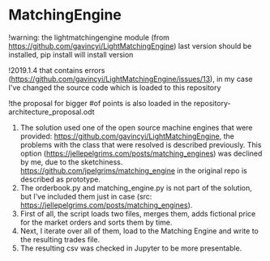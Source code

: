 # MatchingEngine  

!warning: the lightmatchingengine module (from https://github.com/gavincyi/LightMatchingEngine) last version should be installed, pip install will install version  

!2019.1.4 that contains errors (https://github.com/gavincyi/LightMatchingEngine/issues/13), in my case I've changed the source code which is loaded to this repository  

!the proposal for bigger #of points is also loaded in the repository- architecture_proposal.odt  



1. The solution used one of the open source machine engines that were provided: https://github.com/gavincyi/LightMatchingEngine, the problems with the class that were resolved is described previously. This option (https://jellepelgrims.com/posts/matching_engines) was declined by me, due to the sketchiness. https://github.com/jpelgrims/matching_engine in the original repo is described as prototype.  
2. The orderbook.py and matching_engine.py is not part of the solution, but I've included them just in case (src: https://jellepelgrims.com/posts/matching_engines). 
3. First of all, the script loads two files, merges them, adds fictional price for the market orders and sorts them by time.  
4. Next, I iterate over all of them, load to the Matching Engine and write to the resulting trades file.  
5. The resulting csv was checked in Jupyter to be more presentable.  

